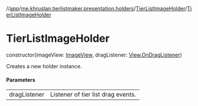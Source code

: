 //[app](../../../index.md)/[me.khruslan.tierlistmaker.presentation.holders](../index.md)/[TierListImageHolder](index.md)/[TierListImageHolder](-tier-list-image-holder.md)

# TierListImageHolder

constructor(imageView: [ImageView](https://developer.android.com/reference/kotlin/android/widget/ImageView.html), dragListener: [View.OnDragListener](https://developer.android.com/reference/kotlin/android/view/View.OnDragListener.html))

Creates a new holder instance.

#### Parameters

| | |
|---|---|
| dragListener | Listener of tier list drag events. |
